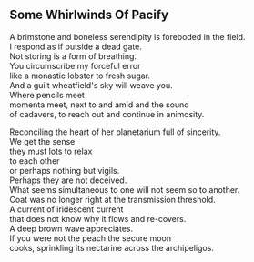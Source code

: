 Some Whirlwinds Of Pacify
-------------------------
A brimstone and boneless serendipity is foreboded in the field.  
I respond as if outside a dead gate.  
Not storing is a form of breathing.  
You circumscribe my forceful error  
like a monastic lobster to fresh sugar.  
And a guilt wheatfield's sky will weave you.  
Where pencils meet  
momenta meet, next to and amid and the sound  
of cadavers, to reach out and continue in animosity.  
  
Reconciling the heart of her planetarium full of sincerity.  
We get the sense  
they must lots to relax  
to each other  
or perhaps nothing but vigils.  
Perhaps they are not deceived.  
What seems simultaneous to one will not seem so to another.  
Coat was no longer right at the transmission threshold.  
A current of iridescent current  
that does not know why it flows and re-covers.  
A deep brown wave appreciates.  
If you were not the peach the secure moon  
cooks, sprinkling its nectarine across the archipeligos.  
